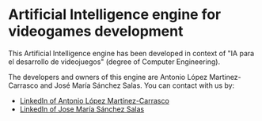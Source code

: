 # Artificial Intelligence engine for videogames development

This Artificial Intelligence engine has been developed in context of "IA para el desarrollo de videojuegos" (degree of Computer Engineering). 

The developers and owners of this engine are Antonio López Martinez-Carrasco and José María Sánchez Salas. You can contact with us by:

- <a href="https://www.linkedin.com/in/antonio-lópez-martínez-carrasco-9b3866112" target="_blank">LinkedIn of Antonio López Martínez-Carrasco</a>
- <a href="https://www.linkedin.com/in/josé-maría-sánchez-salas-019301125" target="_blank">LinkedIn of Jose María Sánchez Salas</a>

